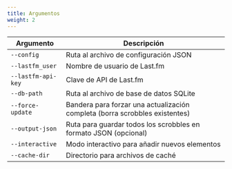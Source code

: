 ```yaml
---
title: Argumentos
weight: 2
---
```


| Argumento          | Descripción                                                                 |
| ------------------ | --------------------------------------------------------------------------- |
| `--config`         | Ruta al archivo de configuración JSON                                       |
| `--lastfm_user`    | Nombre de usuario de Last.fm                                                |
| `--lastfm-api-key` | Clave de API de Last.fm                                                     |
| `--db-path`        | Ruta al archivo de base de datos SQLite                                     |
| `--force-update`   | Bandera para forzar una actualización completa (borra scrobbles existentes) |
| `--output-json`    | Ruta para guardar todos los scrobbles en formato JSON (opcional)            |
| `--interactive`    | Modo interactivo para añadir nuevos elementos                               |
| `--cache-dir`      | Directorio para archivos de caché                                           |